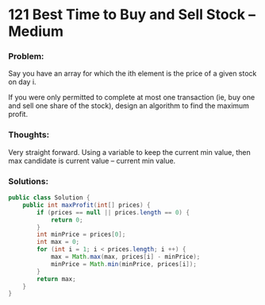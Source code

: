 # 121 Best Time to Buy and Sell Stock – Medium


### Problem:



Say you have an array for which the ith element is the price of a given stock on day i.

If you were only permitted to complete at most one transaction (ie, buy one and sell one share of the stock), design an algorithm to find the maximum profit.


### Thoughts:



Very straight forward. Using a variable to keep the current min value, then max candidate is current value – current min value.


### Solutions:


```java
public class Solution {
    public int maxProfit(int[] prices) {
        if (prices == null || prices.length == 0) {
            return 0;
        }
        int minPrice = prices[0];
        int max = 0;
        for (int i = 1; i < prices.length; i ++) {
            max = Math.max(max, prices[i] - minPrice);
            minPrice = Math.min(minPrice, prices[i]);
        }
        return max;
    }
}
```